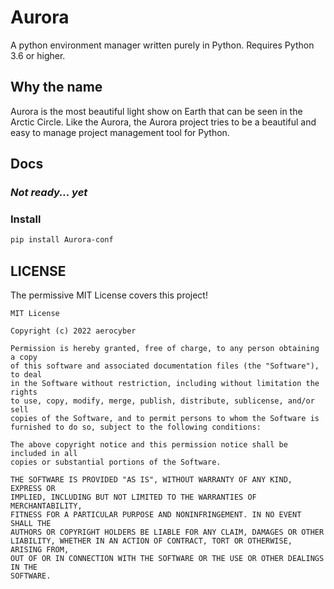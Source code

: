 # Aurora

A python environment manager written purely in Python. Requires Python 3.6 or higher.

## Why the name

Aurora is the most beautiful light show on Earth that can be seen in the Arctic Circle.
Like the Aurora, the Aurora project tries to be a beautiful and easy to manage project management tool for Python.

## Docs

### *Not ready... yet*

### Install

```bash
pip install Aurora-conf
```

## LICENSE

The permissive MIT License covers this project!

```text
MIT License

Copyright (c) 2022 aerocyber

Permission is hereby granted, free of charge, to any person obtaining a copy
of this software and associated documentation files (the "Software"), to deal
in the Software without restriction, including without limitation the rights
to use, copy, modify, merge, publish, distribute, sublicense, and/or sell
copies of the Software, and to permit persons to whom the Software is
furnished to do so, subject to the following conditions:

The above copyright notice and this permission notice shall be included in all
copies or substantial portions of the Software.

THE SOFTWARE IS PROVIDED "AS IS", WITHOUT WARRANTY OF ANY KIND, EXPRESS OR
IMPLIED, INCLUDING BUT NOT LIMITED TO THE WARRANTIES OF MERCHANTABILITY,
FITNESS FOR A PARTICULAR PURPOSE AND NONINFRINGEMENT. IN NO EVENT SHALL THE
AUTHORS OR COPYRIGHT HOLDERS BE LIABLE FOR ANY CLAIM, DAMAGES OR OTHER
LIABILITY, WHETHER IN AN ACTION OF CONTRACT, TORT OR OTHERWISE, ARISING FROM,
OUT OF OR IN CONNECTION WITH THE SOFTWARE OR THE USE OR OTHER DEALINGS IN THE
SOFTWARE.

```
